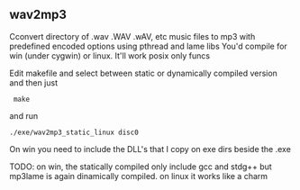 wav2mp3
------------------
Cconvert directory of .wav .WAV .wAV, etc music files to mp3 with predefined encoded options using pthread and lame libs
You'd compile for win (under cygwin) or linux. It'll work posix only funcs

Edit makefile and select between static or dynamically compiled version and then just

```
 make
```

and run

```
./exe/wav2mp3_static_linux disc0
```

On win you need to include the DLL's that I copy on exe dirs beside the .exe

TODO: on win, the statically compiled only include gcc and stdg++ but mp3lame is again dinamically compiled.
      on linux it works like a charm
